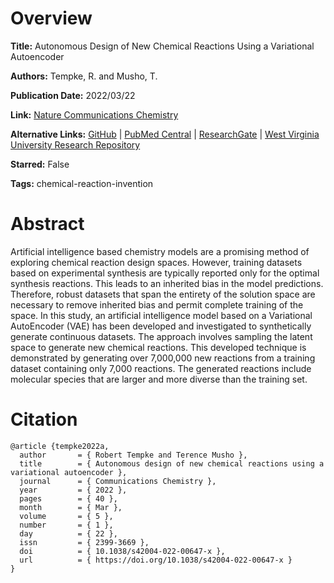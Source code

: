 # Overview
**Title:**
Autonomous Design of New Chemical Reactions Using a Variational Autoencoder

**Authors:**
Tempke, R. and Musho, T.

**Publication Date:**
2022/03/22

**Link:**
[Nature Communications Chemistry](https://www.nature.com/articles/s42004-022-00647-x)

**Alternative Links:**
[GitHub](https://github.com/Dr-Musho-Research-Group/AGoRaS) |
[PubMed Central](https://pmc.ncbi.nlm.nih.gov/articles/PMC9814385) |
[ResearchGate](https://www.researchgate.net/publication/359404624_Autonomous_design_of_new_chemical_reactions_using_a_variational_autoencoder) |
[West Virginia University Research Repository](https://researchrepository.wvu.edu/faculty_publications/3103)

**Starred:**
False

**Tags:**
chemical-reaction-invention


# Abstract
Artificial intelligence based chemistry models are a promising method of exploring chemical reaction design spaces.
However, training datasets based on experimental synthesis are typically reported only for the optimal synthesis reactions.
This leads to an inherited bias in the model predictions.
Therefore, robust datasets that span the entirety of the solution space are necessary to remove inherited bias and permit complete training of the space.
In this study, an artificial intelligence model based on a Variational AutoEncoder (VAE) has been developed and investigated to synthetically generate continuous datasets.
The approach involves sampling the latent space to generate new chemical reactions.
This developed technique is demonstrated by generating over 7,000,000 new reactions from a training dataset containing only 7,000 reactions.
The generated reactions include molecular species that are larger and more diverse than the training set.


# Citation
```
@article {tempke2022a,
  author       = { Robert Tempke and Terence Musho },
  title        = { Autonomous design of new chemical reactions using a variational autoencoder },
  journal      = { Communications Chemistry },
  year         = { 2022 },
  pages        = { 40 },
  month        = { Mar },
  volume       = { 5 },
  number       = { 1 },
  day          = { 22 },
  issn         = { 2399-3669 },
  doi          = { 10.1038/s42004-022-00647-x },
  url          = { https://doi.org/10.1038/s42004-022-00647-x }
}
```
